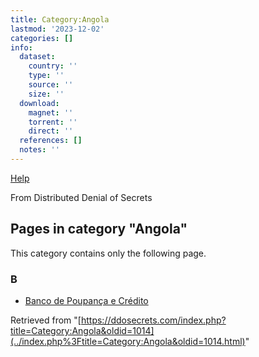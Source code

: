 ```yaml
---
title: Category:Angola
lastmod: '2023-12-02'
categories: []
info:
  dataset:
    country: ''
    type: ''
    source: ''
    size: ''
  download:
    magnet: ''
    torrent: ''
    direct: ''
  references: []
  notes: ''
---
```




[Help](https://www.mediawiki.org/wiki/Special:MyLanguage/Help:Categories)

From Distributed Denial of Secrets

## Pages in category "Angola"

This category contains only the following page.

### B

- [Banco de Poupança e
Crédito](Banco_de_Poupança_e_Crédito.html "Banco de Poupança e Crédito")

Retrieved from
"[https://ddosecrets.com/index.php?title=Category:Angola&oldid=1014](../index.php%3Ftitle=Category:Angola&oldid=1014.html)"

